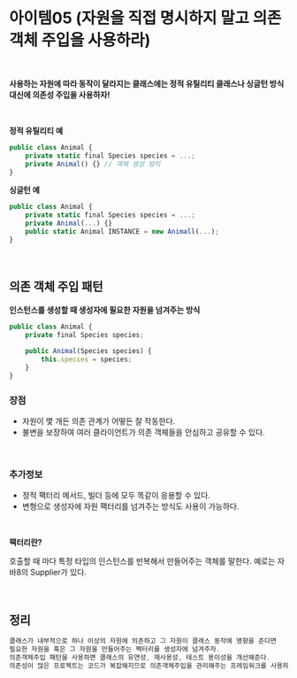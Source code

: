 # 아이템05 (자원을 직접 명시하지 말고 의존 객체 주입을 사용하라)

<br>

**사용하는 자원에 따라 동작이 달라지는 클래스에는 정적 유틸리티 클래스나 싱글턴 방식 대신에 의존성 주입을 사용하자!**

<br>

 **정적 유틸리티 예**

```jsx
public class Animal {
	private static final Species species = ...;
	private Animal() {} // 객체 생성 방지
}
```

**싱글턴 예**

```jsx
public class Animal {
	private static final Species species = ...;
	private Animal(...) {}
	public static Animal INSTANCE = new Animall(...);
}
```

<br>

## 의존 객체 주입 패턴

**인스턴스를 생성할 때 생성자에 필요한 자원을 넘겨주는 방식**

```jsx
public class Animal {
	private final Species species;
	
	public Animal(Species species) {
		this.species = species;
	}
}
```

### 장점

- 자원이 몇 개든 의존 관계가 어떻든 잘 작동한다.
- 불변을 보장하여 여러 클라이언트가 의존 객체들을 안심하고 공유할 수 있다.

<br>

### 추가정보

- 정적 팩터리 메서드, 빌더 등에 모두 똑같이 응용할 수 있다.
- 변형으로 생성자에 자원 팩터리를 넘겨주는 방식도 사용이 가능하다.

<br>

**팩터리란?** 

호출할 때 마다 특정 타입의 인스턴스를 반복해서 만들어주는 객체를 말한다. 예로는 자바8의 Supplier<T>가 있다.

<br>

## 정리

```jsx
클래스가 내부적으로 하나 이상의 자원에 의존하고 그 자원이 클래스 동작에 영향을 준다면
필요한 자원을 혹은 그 자원을 만들어주는 팩터리를 생성자에 넘겨주자.
의존객체주입 패턴을 사용하면 클래스의 유연성, 재사용성, 테스트 용이성을 개선해준다.
의존성이 많은 프로젝트는 코드가 복잡해지므로 의존객체주입을 관리해주는 프레임워크를 사용하자
```